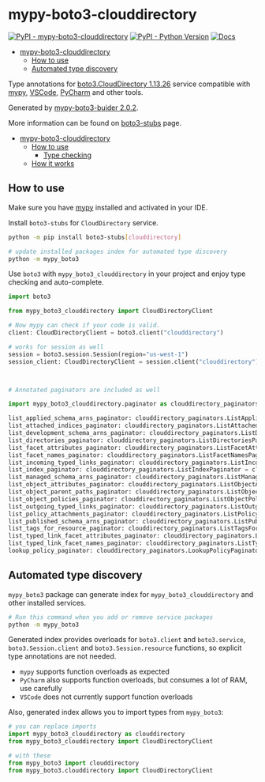 # mypy-boto3-clouddirectory

[![PyPI - mypy-boto3-clouddirectory](https://img.shields.io/pypi/v/mypy-boto3-clouddirectory.svg?color=blue)](https://pypi.org/project/mypy-boto3-clouddirectory)
[![PyPI - Python Version](https://img.shields.io/pypi/pyversions/mypy-boto3-clouddirectory.svg?color=blue)](https://pypi.org/project/mypy-boto3-clouddirectory)
[![Docs](https://img.shields.io/readthedocs/mypy-boto3-builder.svg?color=blue)](https://mypy-boto3-builder.readthedocs.io/)

- [mypy-boto3-clouddirectory](#mypy-boto3-clouddirectory)
  - [How to use](#how-to-use)
  - [Automated type discovery](#automated-type-discovery)


Type annotations for
[boto3.CloudDirectory 1.13.26](https://boto3.amazonaws.com/v1/documentation/api/1.13.26/reference/services/clouddirectory.html#CloudDirectory) service
compatible with [mypy](https://github.com/python/mypy), [VSCode](https://code.visualstudio.com/),
[PyCharm](https://www.jetbrains.com/pycharm/) and other tools.

Generated by [mypy-boto3-buider 2.0.2](https://github.com/vemel/mypy_boto3_builder).

More information can be found on [boto3-stubs](https://pypi.org/project/boto3-stubs/) page.

- [mypy-boto3-clouddirectory](#mypy-boto3-clouddirectory)
  - [How to use](#how-to-use)
    - [Type checking](#type-checking)
  - [How it works](#how-it-works)

## How to use

Make sure you have [mypy](https://github.com/python/mypy) installed and activated in your IDE.

Install `boto3-stubs` for `CloudDirectory` service.

```bash
python -m pip install boto3-stubs[clouddirectory]

# update installed packages index for automated type discovery
python -m mypy_boto3
```

Use `boto3` with `mypy_boto3_clouddirectory` in your project and enjoy type checking and auto-complete.

```python
import boto3

from mypy_boto3_clouddirectory import CloudDirectoryClient

# Now mypy can check if your code is valid.
client: CloudDirectoryClient = boto3.client("clouddirectory")

# works for session as well
session = boto3.session.Session(region="us-west-1")
session_client: CloudDirectoryClient = session.client("clouddirectory")



# Annotated paginators are included as well

import mypy_boto3_clouddirectory.paginator as clouddirectory_paginators

list_applied_schema_arns_paginator: clouddirectory_paginators.ListAppliedSchemaArnsPaginator = client.get_paginator("list_applied_schema_arns")
list_attached_indices_paginator: clouddirectory_paginators.ListAttachedIndicesPaginator = client.get_paginator("list_attached_indices")
list_development_schema_arns_paginator: clouddirectory_paginators.ListDevelopmentSchemaArnsPaginator = client.get_paginator("list_development_schema_arns")
list_directories_paginator: clouddirectory_paginators.ListDirectoriesPaginator = client.get_paginator("list_directories")
list_facet_attributes_paginator: clouddirectory_paginators.ListFacetAttributesPaginator = client.get_paginator("list_facet_attributes")
list_facet_names_paginator: clouddirectory_paginators.ListFacetNamesPaginator = client.get_paginator("list_facet_names")
list_incoming_typed_links_paginator: clouddirectory_paginators.ListIncomingTypedLinksPaginator = client.get_paginator("list_incoming_typed_links")
list_index_paginator: clouddirectory_paginators.ListIndexPaginator = client.get_paginator("list_index")
list_managed_schema_arns_paginator: clouddirectory_paginators.ListManagedSchemaArnsPaginator = client.get_paginator("list_managed_schema_arns")
list_object_attributes_paginator: clouddirectory_paginators.ListObjectAttributesPaginator = client.get_paginator("list_object_attributes")
list_object_parent_paths_paginator: clouddirectory_paginators.ListObjectParentPathsPaginator = client.get_paginator("list_object_parent_paths")
list_object_policies_paginator: clouddirectory_paginators.ListObjectPoliciesPaginator = client.get_paginator("list_object_policies")
list_outgoing_typed_links_paginator: clouddirectory_paginators.ListOutgoingTypedLinksPaginator = client.get_paginator("list_outgoing_typed_links")
list_policy_attachments_paginator: clouddirectory_paginators.ListPolicyAttachmentsPaginator = client.get_paginator("list_policy_attachments")
list_published_schema_arns_paginator: clouddirectory_paginators.ListPublishedSchemaArnsPaginator = client.get_paginator("list_published_schema_arns")
list_tags_for_resource_paginator: clouddirectory_paginators.ListTagsForResourcePaginator = client.get_paginator("list_tags_for_resource")
list_typed_link_facet_attributes_paginator: clouddirectory_paginators.ListTypedLinkFacetAttributesPaginator = client.get_paginator("list_typed_link_facet_attributes")
list_typed_link_facet_names_paginator: clouddirectory_paginators.ListTypedLinkFacetNamesPaginator = client.get_paginator("list_typed_link_facet_names")
lookup_policy_paginator: clouddirectory_paginators.LookupPolicyPaginator = client.get_paginator("lookup_policy")
```

## Automated type discovery

`mypy_boto3` package can generate index for `mypy_boto3_clouddirectory` and other installed services.

```bash
# Run this command when you add or remove service packages
python -m mypy_boto3
```

Generated index provides overloads for `boto3.client` and `boto3.service`,
`boto3.Session.client` and `boto3.Session.resource` functions,
so explicit type annotations are not needed.

- `mypy` supports function overloads as expected
- `PyCharm` also supports function overloads, but consumes a lot of RAM, use carefully
- `VSCode` does not currently support function overloads

Also, generated index allows you to import types from `mypy_boto3`:

```python
# you can replace imports
import mypy_boto3_clouddirectory as clouddirectory
from mypy_boto3_clouddirectory import CloudDirectoryClient

# with these
from mypy_boto3 import clouddirectory
from mypy_boto3.clouddirectory import CloudDirectoryClient
```